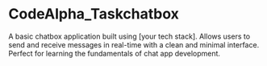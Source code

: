 # CodeAlpha_Taskchatbox
A basic chatbox application built using [your tech stack]. Allows users to send and receive messages in real-time with a clean and minimal interface. Perfect for learning the fundamentals of chat app development.
